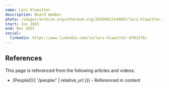 ```yaml
---
name: Lars Klawitter
description: Board member
photo: /images/archive.org/ethereum.org/20150813144007/lars-klawitter.jpg
start: Jun 2015
end: Dec 2015
social:
  linkedin: https://www.linkedin.com/in/lars-klawitter-8703376/
---
```


## References

This page is referenced from the following articles and videos:

- [People]({{ '/people/' | relative_url }}) - Referenced in content
